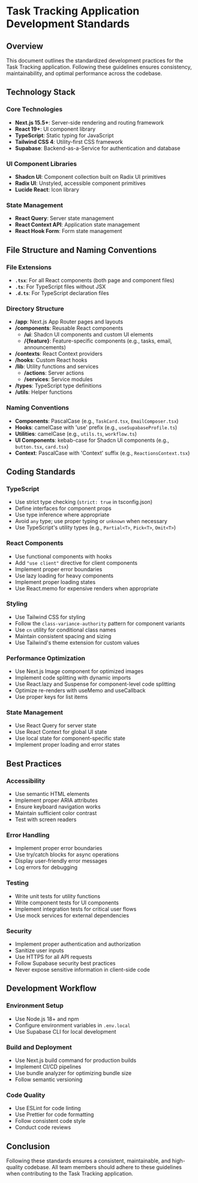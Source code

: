 # Task Tracking Application Development Standards

## Overview

This document outlines the standardized development practices for the Task Tracking application. Following these guidelines ensures consistency, maintainability, and optimal performance across the codebase.

## Technology Stack

### Core Technologies

- **Next.js 15.5+**: Server-side rendering and routing framework
- **React 19+**: UI component library
- **TypeScript**: Static typing for JavaScript
- **Tailwind CSS 4**: Utility-first CSS framework
- **Supabase**: Backend-as-a-Service for authentication and database

### UI Component Libraries

- **Shadcn UI**: Component collection built on Radix UI primitives
- **Radix UI**: Unstyled, accessible component primitives
- **Lucide React**: Icon library

### State Management

- **React Query**: Server state management
- **React Context API**: Application state management
- **React Hook Form**: Form state management

## File Structure and Naming Conventions

### File Extensions

- **`.tsx`**: For all React components (both page and component files)
- **`.ts`**: For TypeScript files without JSX
- **`.d.ts`**: For TypeScript declaration files

### Directory Structure

- **/app**: Next.js App Router pages and layouts
- **/components**: Reusable React components
  - **/ui**: Shadcn UI components and custom UI elements
  - **/{feature}**: Feature-specific components (e.g., tasks, email, announcements)
- **/contexts**: React Context providers
- **/hooks**: Custom React hooks
- **/lib**: Utility functions and services
  - **/actions**: Server actions
  - **/services**: Service modules
- **/types**: TypeScript type definitions
- **/utils**: Helper functions

### Naming Conventions

- **Components**: PascalCase (e.g., `TaskCard.tsx`, `EmailComposer.tsx`)
- **Hooks**: camelCase with 'use' prefix (e.g., `useSupabaseProfile.ts`)
- **Utilities**: camelCase (e.g., `utils.ts`, `workflow.ts`)
- **UI Components**: kebab-case for Shadcn UI components (e.g., `button.tsx`, `card.tsx`)
- **Context**: PascalCase with 'Context' suffix (e.g., `ReactionsContext.tsx`)

## Coding Standards

### TypeScript

- Use strict type checking (`strict: true` in tsconfig.json)
- Define interfaces for component props
- Use type inference where appropriate
- Avoid `any` type; use proper typing or `unknown` when necessary
- Use TypeScript's utility types (e.g., `Partial<T>`, `Pick<T>`, `Omit<T>`)

### React Components

- Use functional components with hooks
- Add `"use client"` directive for client components
- Implement proper error boundaries
- Use lazy loading for heavy components
- Implement proper loading states
- Use React.memo for expensive renders when appropriate

### Styling

- Use Tailwind CSS for styling
- Follow the `class-variance-authority` pattern for component variants
- Use `cn` utility for conditional class names
- Maintain consistent spacing and sizing
- Use Tailwind's theme extension for custom values

### Performance Optimization

- Use Next.js Image component for optimized images
- Implement code splitting with dynamic imports
- Use React.lazy and Suspense for component-level code splitting
- Optimize re-renders with useMemo and useCallback
- Use proper keys for list items

### State Management

- Use React Query for server state
- Use React Context for global UI state
- Use local state for component-specific state
- Implement proper loading and error states

## Best Practices

### Accessibility

- Use semantic HTML elements
- Implement proper ARIA attributes
- Ensure keyboard navigation works
- Maintain sufficient color contrast
- Test with screen readers

### Error Handling

- Implement proper error boundaries
- Use try/catch blocks for async operations
- Display user-friendly error messages
- Log errors for debugging

### Testing

- Write unit tests for utility functions
- Write component tests for UI components
- Implement integration tests for critical user flows
- Use mock services for external dependencies

### Security

- Implement proper authentication and authorization
- Sanitize user inputs
- Use HTTPS for all API requests
- Follow Supabase security best practices
- Never expose sensitive information in client-side code

## Development Workflow

### Environment Setup

- Use Node.js 18+ and npm
- Configure environment variables in `.env.local`
- Use Supabase CLI for local development

### Build and Deployment

- Use Next.js build command for production builds
- Implement CI/CD pipelines
- Use bundle analyzer for optimizing bundle size
- Follow semantic versioning

### Code Quality

- Use ESLint for code linting
- Use Prettier for code formatting
- Follow consistent code style
- Conduct code reviews

## Conclusion

Following these standards ensures a consistent, maintainable, and high-quality codebase. All team members should adhere to these guidelines when contributing to the Task Tracking application.